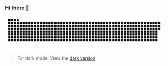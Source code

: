 ### Hi there 👋

![GitHub Snake Game](https://raw.githubusercontent.com/GustavoPriftis/GustavoPriftis/output/github-contribution-grid-snake.svg)

> For dark mode: View the [dark version](https://raw.githubusercontent.com/GustavoPriftis/GustavoPriftis/output/github-snake-dark.svg).


<!--
**GustavoPriftis/GustavoPriftis** is a ✨ _special_ ✨ repository because its `README.md` (this file) appears on your GitHub profile.

Here are some ideas to get you started:

- 🔭 I’m currently working on ...
- 🌱 I’m currently learning ...
- 👯 I’m looking to collaborate on ...
- 🤔 I’m looking for help with ...
- 💬 Ask me about ...
- 📫 How to reach me: ...
- 😄 Pronouns: ...
- ⚡ Fun fact: ...
-->
